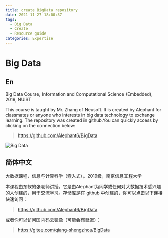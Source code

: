 ```yaml
---
title: create BigData repository
date: 2021-11-27 18:00:37
tags:
  - Big Data
  - Create
  - Resource guide
categories: Expertise
---
```


# Big Data
## En
Big Data Course, Information and Computational Science (Embedded), 2019, NUIST

This course is taught by Mr. Zhang of Neusoft. It is created by Alephant for classmates or anyone who interests in big data technology to exchange learning. The repository was created in github.You can quickly access by clicking on the connection below:
>https://github.com/Alephant6/BigData

![Big Data](https://i.loli.net/2021/11/27/vVKugqX5CpPhkdH.png)

## 简体中文

大数据课程，信息与计算科学（嵌入式），2019级，南京信息工程大学

本课程由东软的张老师讲授。它是由Alephant为同学或任何对大数据技术感兴趣的人创建的，用于交流学习。存储库是在 github 中创建的，你可以点击以下连接快速访问：
>https://github.com/Alephant6/BigData

或者你可以访问国内码云镜像（可能会有延迟）：
> https://gitee.com/qiang-shengzhou/BigData